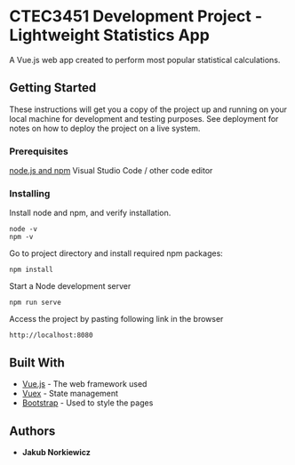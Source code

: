 # CTEC3451 Development Project - Lightweight Statistics App

A Vue.js web app created to perform most popular statistical calculations.

## Getting Started

These instructions will get you a copy of the project up and running on your local machine for development and testing purposes. See deployment for notes on how to deploy the project on a live system.

### Prerequisites

[node.js and npm](https://nodejs.org/en/download/)
Visual Studio Code / other code editor

### Installing

Install node and npm, and verify installation.

```
node -v
npm -v
```

Go to project directory and install required npm packages:

```
npm install
```

Start a Node development server

```
npm run serve
```

Access the project by pasting following link in the browser

```
http://localhost:8080
```

## Built With

* [Vue.js](https://vuejs.org/) - The web framework used
* [Vuex](https://next.vuex.vuejs.org/) - State management
* [Bootstrap](https://getbootstrap.com/) - Used to style the pages

## Authors

* **Jakub Norkiewicz**